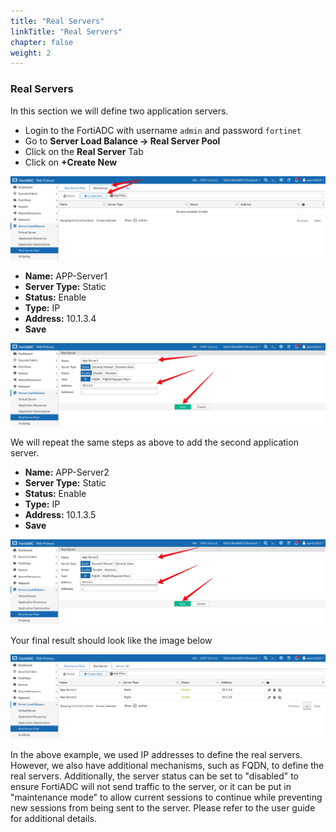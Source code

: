 ```yaml
---
title: "Real Servers"
linkTitle: "Real Servers"
chapter: false
weight: 2
---
```


### **Real Servers**

In this section we will define two application servers. 
- Login to the FortiADC with username ```admin``` and password ```fortinet```
- Go to **Server Load Balance -> Real Server Pool**
- Click on the **Real Server** Tab 
- Click on **+Create New**

![](fad-real-server.png)

- **Name:** APP-Server1
- **Server Type:** Static
- **Status:** Enable
- **Type:** IP
- **Address:** 10.1.3.4
- **Save**

![](fad-appserver1.png)

We will repeat the same steps as above to add the second application server. 

- **Name:** APP-Server2
- **Server Type:** Static
- **Status:** Enable
- **Type:** IP
- **Address:** 10.1.3.5
- **Save**

![](fad-appserver2.png)

Your final result should look like the image below 

![](fad-real-servers.png)

In the above example, we used IP addresses to define the real servers. However, we also have additional mechanisms, such as FQDN, to define the real servers. Additionally, the server status can be set to "disabled" to ensure FortiADC will not send traffic to the server, or it can be put in "maintenance mode" to allow current sessions to continue while preventing new sessions from being sent to the server. Please refer to the user guide for additional details.